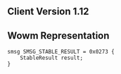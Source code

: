 ## Client Version 1.12

## Wowm Representation
```rust,ignore
smsg SMSG_STABLE_RESULT = 0x0273 {
    StableResult result;    
}

```
